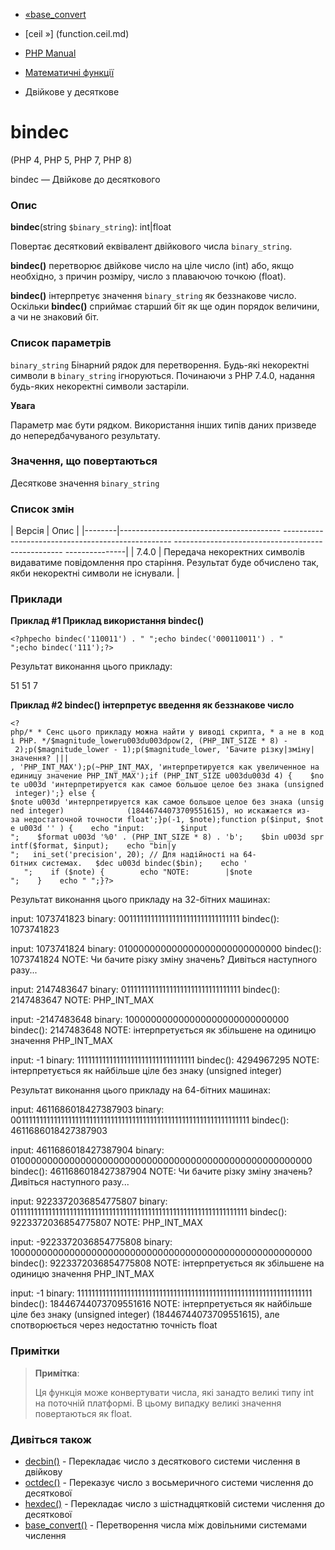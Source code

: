 - [«base_convert](function.base-convert.md)
- [ceil »] (function.ceil.md)

- [PHP Manual](index.md)
- [Математичні функції](ref.math.md)
- Двійкове у десяткове

# bindec

(PHP 4, PHP 5, PHP 7, PHP 8)

bindec — Двійкове до десяткового

### Опис

**bindec**(string `$binary_string`): int\|float

Повертає десятковий еквівалент двійкового числа `binary_string`.

**bindec()** перетворює двійкове число на ціле число (int) або, якщо
необхідно, з причин розміру, число з плаваючою точкою (float).

**bindec()** інтерпретує значення `binary_string` як беззнакове
число. Оскільки **bindec()** сприймає старший біт як ще один
порядок величини, а чи не знаковий біт.

### Список параметрів

`binary_string`
Бінарний рядок для перетворення. Будь-які некоректні символи в
`binary_string` ігноруються. Починаючи з PHP 7.4.0, надання будь-яких
некоректні символи застаріли.

**Увага**

Параметр має бути рядком. Використання інших типів даних призведе до
непередбачуваного результату.

### Значення, що повертаються

Десяткове значення `binary_string`

### Список змін

| Версія | Опис |
|--------|---------------------------------------- -------------------------------------------------- -------------------------------------------------- ---------------|
| 7.4.0 | Передача некоректних символів видаватиме повідомлення про старіння. Результат буде обчислено так, якби некоректні символи не існували. |

### Приклади

**Приклад #1 Приклад використання **bindec()****

`<?phpecho bindec('110011') . "
";echo bindec('000110011') . "
";echo bindec('111');?> `

Результат виконання цього прикладу:

51
51
7

**Приклад #2 **bindec()** інтерпретує введення як беззнакове число**

`<?php/* * Сенс цього прикладу можна найти у виводі скрипта, * а не в коді PHP. */$magnitude_loweru003du003dpow(2, (PHP_INT_SIZE * 8) - 2);p($magnitude_lower - 1);p($magnitude_lower, 'Бачите різку|зміну|значення? ||| , 'PHP_INT_MAX');p(~PHP_INT_MAX, 'интерпретируется как увеличенное на единицу значение PHP_INT_MAX');if (PHP_INT_SIZE u003du003d 4) {    $note u003d 'интерпретируется как самое большое целое без знака (unsigned integer)';} else { $note u003d 'интерпретируется как самое большое целое без знака (unsigned integer)              (18446744073709551615), но искажается из-за недостаточной точности float';}p(-1, $note);function p($input, $note u003d '' ) {    echo "input:        $input
";    $format u003d '%0' . (PHP_INT_SIZE * 8) . 'b';    $bin u003d sprintf($format, $input);    echo "bin|y
";   ini_set('precision', 20); // Для надійності на 64-бітних системах.   $dec u003d bindec($bin);    echo '                   
";    if ($note) {        echo "NOTE:        |$note
";    }    echo "
";}?> `

Результат виконання цього прикладу на 32-бітних машинах:

input: 1073741823
binary: 001111111111111111111111111111111
bindec(): 1073741823

input: 1073741824
binary: 010000000000000000000000000000
bindec(): 1073741824
NOTE: Чи бачите різку зміну значень? Дивіться наступного разу...

input: 2147483647
binary: 011111111111111111111111111111111
bindec(): 2147483647
NOTE: PHP_INT_MAX

input: -2147483648
binary: 100000000000000000000000000000
bindec(): 2147483648
NOTE: інтерпретується як збільшене на одиницю значення PHP_INT_MAX

input: -1
binary: 111111111111111111111111111111111
bindec(): 4294967295
NOTE: інтерпретується як найбільше ціле без знаку (unsigned integer)

Результат виконання цього прикладу на 64-бітних машинах:

input: 4611686018427387903
binary: 001111111111111111111111111111111111111111111111111111111111111111
bindec(): 4611686018427387903

input: 4611686018427387904
binary: 0100000000000000000000000000000000000000000000000000000
bindec(): 4611686018427387904
NOTE: Чи бачите різку зміну значень? Дивіться наступного разу...

input: 9223372036854775807
binary: 011111111111111111111111111111111111111111111111111111111111111111
bindec(): 9223372036854775807
NOTE: PHP_INT_MAX

input: -9223372036854775808
binary: 1000000000000000000000000000000000000000000000000000000
bindec(): 9223372036854775808
NOTE: інтерпретується як збільшене на одиницю значення PHP_INT_MAX

input: -1
binary: 111111111111111111111111111111111111111111111111111111111111111111
bindec(): 18446744073709551616
NOTE: інтерпретується як найбільше ціле без знаку (unsigned integer)
(18446744073709551615), але спотворюється через недостатню точність float

### Примітки

> **Примітка**:
>
> Ця функція може конвертувати числа, які занадто великі
> типу int на поточній платформі. В цьому випадку великі значення
> повертаються як float.

### Дивіться також

- [decbin()](function.decbin.md) - Перекладає число з десяткового
системи числення в двійкову
- [octdec()](function.octdec.md) - Переказує число з восьмеричного
системи числення до десяткової
- [hexdec()](function.hexdec.md) - Перекладає число з
шістнадцятковій системи числення до десяткової
- [base_convert()](function.base-convert.md) - Перетворення числа
між довільними системами числення
